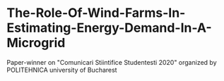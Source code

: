 # The-Role-Of-Wind-Farms-In-Estimating-Energy-Demand-In-A-Microgrid
Paper-winner on "Comunicari Stiintifice Studentesti 2020" organized by POLITEHNICA university of Bucharest
